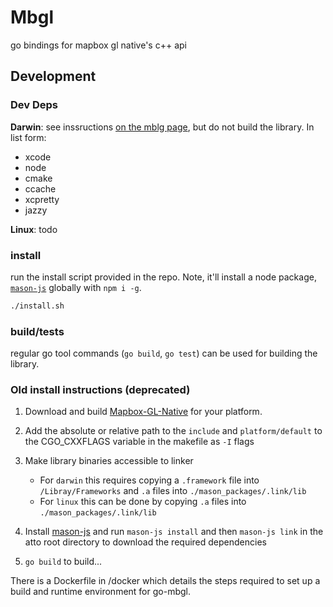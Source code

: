 # Mbgl
go bindings for mapbox gl native's c++ api

## Development

### Dev Deps
**Darwin**:
see inssructions [on the mblg page](https://github.com/mapbox/mapbox-gl-native/blob/master/platform/macos/INSTALL.md), but do not build the library.
In list form:
* xcode
* node
* cmake
* ccache
* xcpretty
* jazzy

**Linux**:
todo

### install
run the install script provided in the repo. Note, it'll install a node package, [`mason-js`](https://github.com/mapbox/mason-js) globally with `npm i -g`.
```bash
./install.sh
```

### build/tests
regular go tool commands (`go build`, `go test`) can be used for building the library.

### Old install instructions (deprecated)

1. Download and build [Mapbox-GL-Native](https://github.com/mapbox/mapbox-gl-native) for your platform.

2. Add the absolute or relative path to the `include` and `platform/default` to the CGO_CXXFLAGS variable in the makefile as `-I` flags
  
3. Make library binaries accessible to linker
    * For `darwin` this requires copying a `.framework` file into `/Libray/Frameworks` and `.a` files into `./mason_packages/.link/lib`
    * For `linux` this can be done by copying `.a` files into `./mason_packages/.link/lib`

4. Install [mason-js](https://github.com/mapbox/mason-js) and run `mason-js install` and then `mason-js link` in the atto root directory to download the required dependencies 

5. `go build` to build...

There is a Dockerfile in /docker which details the steps required to set up a build and runtime environment for go-mbgl.